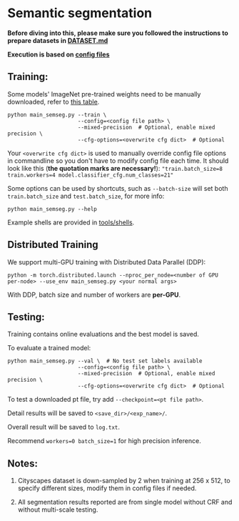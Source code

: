 # Semantic segmentation

**Before diving into this, please make sure you followed the instructions to prepare datasets in [DATASET.md](./DATASET.md)**

**Execution is based on [config files](../configs/README.md)**

## Training:

Some models' ImageNet pre-trained weights need to be manually downloaded, refer to [this table](./IMAGENET_MODELS.md).

```
python main_semseg.py --train \
                      --config=<config file path> \
                      --mixed-precision  # Optional, enable mixed precision \
                      --cfg-options=<overwrite cfg dict>  # Optional
```

Your `<overwrite cfg dict>` is used to manually override config file options in commandline so you don't have to modify config file each time. It should look like this (**the quotation marks are necessary!**): `"train.batch_size=8 train.workers=4 model.classifier_cfg.num_classes=21"`

Some options can be used by shortcuts, such as `--batch-size` will set both `train.batch_size` and `test.batch_size`, for more info:

```
python main_semseg.py --help
```

Example shells are provided in [tools/shells](../tools/shells/).

## Distributed Training

We support multi-GPU training with Distributed Data Parallel (DDP):

```
python -m torch.distributed.launch --nproc_per_node=<number of GPU per-node> --use_env main_semseg.py <your normal args>
```

With DDP, batch size and number of workers are **per-GPU**.

## Testing:

Training contains online evaluations and the best model is saved.

To evaluate a trained model:

```
python main_semseg.py --val \  # No test set labels available
                      --config=<config file path> \
                      --mixed-precision  # Optional, enable mixed precision \
                      --cfg-options=<overwrite cfg dict>  # Optional
```

To test a downloaded pt file, try add `--checkpoint=<pt file path>`.

Detail results will be saved to `<save_dir>/<exp_name>/`.

Overall result will be saved to `log.txt`.

Recommend `workers=0 batch_size=1` for high precision inference.

## Notes:

1. Cityscapes dataset is down-sampled by 2 when training at 256 x 512, to specify different sizes, modify them in config files if needed.

2. All segmentation results reported are from single model without CRF and without multi-scale testing.
